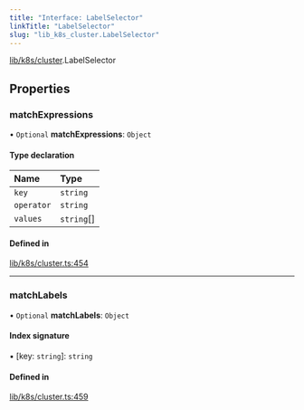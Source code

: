 ```yaml
---
title: "Interface: LabelSelector"
linkTitle: "LabelSelector"
slug: "lib_k8s_cluster.LabelSelector"
---
```


[lib/k8s/cluster](../modules/lib_k8s_cluster.md).LabelSelector

## Properties

### matchExpressions

• `Optional` **matchExpressions**: `Object`

#### Type declaration

| Name | Type |
| :------ | :------ |
| `key` | `string` |
| `operator` | `string` |
| `values` | `string`[] |

#### Defined in

[lib/k8s/cluster.ts:454](https://github.com/kinvolk/headlamp/blob/490b989/frontend/src/lib/k8s/cluster.ts#L454)

___

### matchLabels

• `Optional` **matchLabels**: `Object`

#### Index signature

▪ [key: `string`]: `string`

#### Defined in

[lib/k8s/cluster.ts:459](https://github.com/kinvolk/headlamp/blob/490b989/frontend/src/lib/k8s/cluster.ts#L459)
